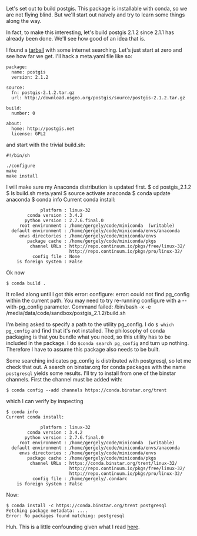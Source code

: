 Let's set out to build postgis. This package is installable with conda, so we are not flying blind. But we'll start out naively and try to learn some things along the way.

In fact, to make this interesting, let's build postgis 2.1.2 since 2.1.1 has already been done. We'll see how good of an idea that is.

I found a [tarball](http://download.osgeo.org/postgis/source/postgis-2.1.2.tar.gz
) with some internet searching. Let's just start at zero and see how far we get. I'll hack a meta.yaml file like so:

    package:
      name: postgis
      version: 2.1.2

    source:
      fn: postgis-2.1.2.tar.gz
      url: http://download.osgeo.org/postgis/source/postgis-2.1.2.tar.gz

    build:
      number: 0

    about:
      home: http://postgis.net
      license: GPL2

and start with the trivial build.sh:

    #!/bin/sh

    ./configure
    make
    make install

I will make sure my Anaconda distribution is updated first.
    $ cd postgis_2.1.2
    $ ls
    build.sh  meta.yaml
    $ source activate anaconda
    $ conda update anaconda
    $ conda info
    Current conda install:

                 platform : linux-32
            conda version : 3.4.2
           python version : 2.7.6.final.0
         root environment : /home/gergely/code/miniconda  (writable)
      default environment : /home/gergely/code/miniconda/envs/anaconda
         envs directories : /home/gergely/code/miniconda/envs
            package cache : /home/gergely/code/miniconda/pkgs
             channel URLs : http://repo.continuum.io/pkgs/free/linux-32/
                            http://repo.continuum.io/pkgs/pro/linux-32/
              config file : None
        is foreign system : False

Ok now

    $ conda build .

It rolled along until I got this error:
    configure: error: could not find pg_config within the current path. You may need to try re-running configure with a --with-pg_config parameter.
    Command failed: /bin/bash -x -e /media/data/code/sandbox/postgis_2.1.2/build.sh

I'm being asked to specify a path to the utility pg_config. I do `$ which pg_config` and find that it's not installed. The philosophy of conda packaging is that you bundle what you need, so this utility has to be included in the package. I do `$conda search pg_config` and turn up nothing. Therefore I have to assume this package also needs to be built.

Some searching indicates pg_config is distributed with postgresql, so let me check that out. A search on binstar.org for conda packages with the name `postgresql` yields some results. I'll try to install from one of the binstar channels. First the channel must be added with:

    $ conda config --add channels https://conda.binstar.org/trent

which I can verify by inspecting

    $ conda info
    Current conda install:
    
                 platform : linux-32
            conda version : 3.4.2
           python version : 2.7.6.final.0
         root environment : /home/gergely/code/miniconda  (writable)
      default environment : /home/gergely/code/miniconda/envs/anaconda
         envs directories : /home/gergely/code/miniconda/envs
            package cache : /home/gergely/code/miniconda/pkgs
             channel URLs : https://conda.binstar.org/trent/linux-32/
                            http://repo.continuum.io/pkgs/free/linux-32/
                            http://repo.continuum.io/pkgs/pro/linux-32/
              config file : /home/gergely/.condarc
        is foreign system : False

Now:

    $ conda install -c https://conda.binstar.org/trent postgresql
    Fetching package metadata: ....
    Error: No packages found matching: postgresql

Huh. This is a little confounding given what I read [here](https://binstar.org/trent/postgresql).



